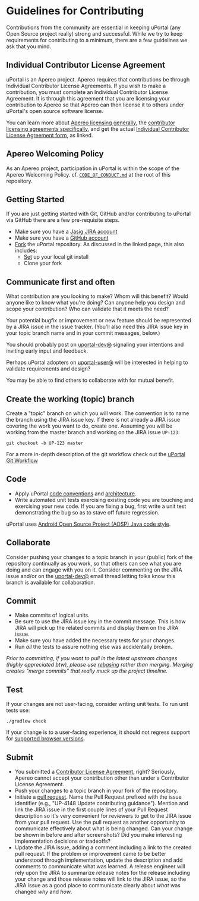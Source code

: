 # Guidelines for Contributing

Contributions from the community are essential in keeping uPortal (any Open Source project really) strong and successful.  While we try to keep requirements for contributing to a minimum, there are a few guidelines we ask that you mind.


## Individual Contributor License Agreement

uPortal is an Apereo project.  Apereo requires that contributions be through Individual Contributor License Agreements.  If you wish to make a contribution, you must complete an Individual Contributor License Agreement.  It is through this agreement that you are licensing your contribution to Apereo so that Apereo can then license it to others under uPortal's open source software license.

You can learn more about [Apereo licensing generally][], the [contributor licensing agreements specifically][], and get the actual [Individual Contributor License Agreement form][], as linked.


## Apereo Welcoming Policy

As an Apereo project, participation in uPortal is within the scope of the Apereo Welcoming Policy. cf. [`CODE_OF_CONDUCT.md`][] at the root of this repository.


## Getting Started

If you are just getting started with Git, GitHub and/or contributing to uPortal via GitHub there are a few pre-requisite steps.

*   Make sure you have a [Jasig JIRA account](https://issues.jasig.org)
*   Make sure you have a [GitHub account](https://github.com/signup/free)
*   [Fork](http://help.github.com/fork-a-repo) the uPortal repository.  As discussed in the linked page, this also includes:
    *   [Set](https://help.github.com/articles/set-up-git) up your local git install
    *   Clone your fork


## Communicate first and often

What contribution are you looking to make?  Whom will this benefit?  Would anyone like to know what you're doing? Can anyone help you design and scope your contribution?  Who can validate that it meets the need?

Your potential bugfix or improvement or new feature should be represented by a JIRA issue in the issue tracker.  (You'll also need this JIRA issue key in your topic branch name and in your commit messages, below.)

You should probably post on [uportal-dev@][] signaling your intentions and inviting early input and feedback.

Perhaps uPortal adopters on [uportal-user@][] will be interested in helping to validate requirements and design?

You may be able to find others to collaborate with for mutual benefit.


## Create the working (topic) branch

Create a "topic" branch on which you will work.  The convention is to name the branch using the JIRA issue key.  If there is not already a JIRA issue covering the work you want to do, create one.  Assuming you will be working from the master branch and working on the JIRA issue `UP-123`:

```shell
git checkout -b UP-123 master
```

For a more in-depth description of the git workflow check out the
[uPortal Git Workflow](https://wiki.jasig.org/display/UPC/Git+Workflow+for+Non-Committers)


## Code

*   Apply uPortal [code conventions][] and [architecture][].
*   Write automated unit tests exercising existing code you are touching and exercising your new code.  If you are fixing a bug, first write a unit test demonstrating the bug so as to stave off future regression.

uPortal uses [Android Open Source Project (AOSP) Java code style][AOSP Java style].

## Collaborate

Consider pushing your changes to a topic branch in your (public) fork of the repository continually as you work, so that others can see what you are doing and can engage with you on it.  Consider commenting on the JIRA issue and/or on the [uportal-dev@][] email thread letting folks know this branch is available for collaboration.


## Commit

*   Make commits of logical units.
*   Be sure to use the JIRA issue key in the commit message.  This is how JIRA will pick up the related commits and display them on the JIRA issue.
*   Make sure you have added the necessary tests for your changes.
*   Run _all_ the tests to assure nothing else was accidentally broken.

_Prior to committing, if you want to pull in the latest upstream changes  (highly appreciated btw), please use [rebasing](https://www.atlassian.com/git/tutorials/merging-vs-rebasing) rather than merging.  Merging creates "merge commits" that really muck up the project timeline._


## Test

If your changes are not user-facing, consider writing unit tests. To run unit tests use:

```shell
./gradlew check
```

If your change is to a user-facing experience, it should not regress support for [supported browser versions](SUPPORTED_BROWSERS.md).


## Submit

*   You submitted a [Contributor License Agreement][], right?  Seriously, Apereo cannot accept your contribution other than under a Contributor License Agreement.
*   Push your changes to a topic branch in your fork of the repository.
*   Initiate a [pull request](http://help.github.com/send-pull-requests/).  Name the Pull Request prefixed with the issue identifier (e.g., "UP-4148 Update contributing guidance").  Mention and link the JIRA issue in the first couple lines of your Pull Request description so it's very convenient for reviewers to get to the JIRA issue from your pull request.  Use the pull request as another opportunity to communicate effectively about what is being changed.  Can your change be shown in before and after screenshots?  Did you make interesting implementation decisions or tradeoffs?
*   Update the JIRA issue, adding a comment including a link to the created pull request.  If the problem or improvement came to be better understood through implementation, update the description and add comments to communicate what was learned.  A release engineer will rely upon the JIRA to summarize release notes for the release including your change and those release notes will link to the JIRA issue, so the JIRA issue as a good place to communicate clearly about _what_ was changed _why_ and _how_.


[Apereo licensing generally]: http://www.apereo.org/licensing
[contributor licensing agreements specifically]: http://www.apereo.org/licensing/agreements
[Contributor License Agreement]: http://www.apereo.org/licensing/agreements
[Individual Contributor License Agreement form]: https://www.apereo.org/licensing/agreements/icla

[`CODE_OF_CONDUCT.md`]: CODE_OF_CONDUCT.md

[uportal-dev@]: https://wiki.jasig.org/display/JSG/uportal-dev
[uportal-user@]: https://wiki.jasig.org/display/JSG/uportal-user

[code conventions]: https://wiki.jasig.org/display/UPM41/Code+Styles+and+Conventions
[AOSP Java style]: https://source.android.com/setup/contribute/code-style
[architecture]: https://wiki.jasig.org/pages/viewpage.action?pageId=65274379

